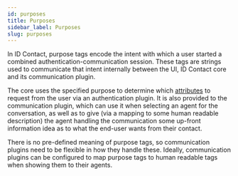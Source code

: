 ```yaml
---
id: purposes
title: Purposes
sidebar_label: Purposes
slug: purposes
---
```


In ID Contact, purpose tags encode the intent with which a user started a combined authentication-communication session. These tags are strings used to communicate that intent internally between the UI, ID Contact core and its communication plugin.

The core uses the specified purpose to determine which [attributes](Attributes.md) to request from the user via an authentication plugin. It is also provided to the communication plugin, which can use it when selecting an agent for the conversation, as well as to give (via a mapping to some human readable description) the agent handling the communication some up-front information idea as to what the end-user wants from their contact.

There is no pre-defined meaning of purpose tags, so communication plugins need to be flexible in how they handle these. Ideally, communication plugins can be configured to map purpose tags to human readable tags when showing them to their agents.
